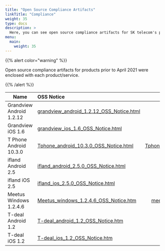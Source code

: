 ```yaml
---
title: "Open Source Compliance Artifacts"
linkTitle: "Compliance"
weight: 35
type: docs
description: >
  Here, you can see open source compliance artifacts for SK telecom's products/services.
menu:
  main:
    weight: 35
---
```


{{% alert color="warning" %}}

Open source compliance artifacts for products prior to April 2021 were enclosed with each product/service.

{{% /alert %}}

| Name | OSS Notice | Source Code |
|---|:---|:---:|
| Grandview Android 1.2.12 | [grandview_android_1.2.12_OSS_Notice.html](./grandview_android_1.2.12_OSS_Notice.html)  | - |
| Grandview iOS 1.6 | [grandview_ios_1.6_OSS_Notice.html](./grandview_ios_1.6_OSS_Notice.html)  | - |
| T Phone Android 10.3.0 | [Tphone_android_10.3.0_OSS_Notice.html](./tphone_android_10.3.0/Tphone_android_10.3.0_OSS_Notice.html)  | [Tphone_android_10.3.0_sourcecode.zip](./tphone_android_10.3.0/Tphone_android_10.3.0_sourcecode.zip) |
| ifland Android 2.5 | [ifland_android_2.5.0_OSS_Notice.html](./ifland_android_2.5.0_OSS_Notice.html)  | - |
| ifland iOS 2.5 | [ifland_ios_2.5.0_OSS_Notice.html](./ifland_ios_2.5.0_OSS_Notice.html)  | - |
| Meetus Windows 1.2.4.6 | [Meetus_windows_1.2.4.6_OSS_Notice.htm](./meetus_windows_1.2.4.6/Meetus_windows_1.2.4.6_with_engine_OSS_Notice.htm)  | [meetus-libhangul-opensource.zip](./meetus_windows_1.2.4.6/meetus-libhangul-opensource.zip) |
| T-deal Android 1.2 | [T-deal_android_1.2_OSS_Notice.htm](./T-deal_android_1.2_OSS_Notice.htm)  | - |
| T-deal iOS 1.2 | [T-deal_ios_1.2_OSS_Notice.htm](./T-deal_ios_1.2_OSS_Notice.htm)  | - |